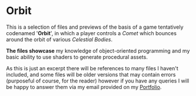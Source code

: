 # Orbit

This is a selection of files and previews of the basis of a game tentatively codenamed '**Orbit**', in which a player controls a _Comet_ which bounces around the orbit of various _Celestial Bodies_.

**The files showcase** my knowledge of object-oriented programming and my basic ability to use shaders to generate procedural assets.

As this is just an excerpt there will be references to many files I haven't included, and some files will be older versions that may contain errors (purposeful of course, for the reader) however if you have any queries I will be happy to answer them via my email provided on my [Portfolio](https://thomasdoyle11.github.io/).
